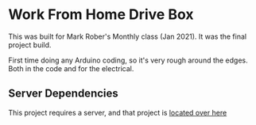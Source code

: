 # Work From Home Drive Box

This was built for Mark Rober's Monthly class (Jan 2021). It was the final project build.

First time doing any Arduino coding, so it's very rough around the edges. Both in the code and for the electrical.

## Server Dependencies

This project requires a server, and that project is [located over here](https://github.com/gwing33/home-harness)
